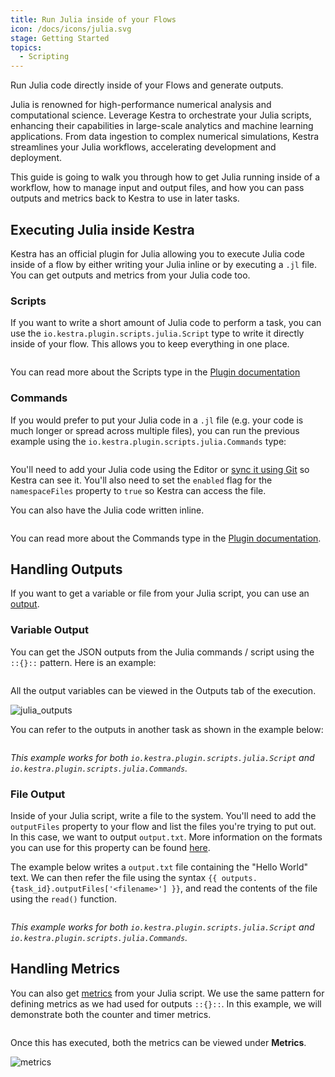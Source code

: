 ```yaml
---
title: Run Julia inside of your Flows
icon: /docs/icons/julia.svg
stage: Getting Started
topics:
  - Scripting
---
```


Run Julia code directly inside of your Flows and generate outputs.

Julia is renowned for high-performance numerical analysis and computational science. Leverage Kestra to orchestrate your Julia scripts, enhancing their capabilities in large-scale analytics and machine learning applications. From data ingestion to complex numerical simulations, Kestra streamlines your Julia workflows, accelerating development and deployment.

This guide is going to walk you through how to get Julia running inside of a workflow, how to manage input and output files, and how you can pass outputs and metrics back to Kestra to use in later tasks.

## Executing Julia inside Kestra

Kestra has an official plugin for Julia allowing you to execute Julia code inside of a flow by either writing your Julia inline or by executing a `.jl` file. You can get outputs and metrics from your Julia code too.

### Scripts

If you want to write a short amount of Julia code to perform a task, you can use the `io.kestra.plugin.scripts.julia.Script` type to write it directly inside of your flow. This allows you to keep everything in one place.

```yaml file=public/examples/scripts_julia.yml
```

You can read more about the Scripts type in the [Plugin documentation](/plugins/plugin-script-julia/tasks/io.kestra.plugin.scripts.julia.script)

### Commands

If you would prefer to put your Julia code in a `.jl` file (e.g. your code is much longer or spread across multiple files), you can run the previous example using the `io.kestra.plugin.scripts.julia.Commands` type:

```yaml file=public/examples/commands_julia.yml
```

You'll need to add your Julia code using the Editor or [sync it using Git](../version-control-cicd/04.git.md) so Kestra can see it. You'll also need to set the `enabled` flag for the `namespaceFiles` property to `true` so Kestra can access the file.

You can also have the Julia code written inline.

```yaml file=public/examples/commands_julia_inline.yml
```

You can read more about the Commands type in the [Plugin documentation](/plugins/plugin-script-julia/tasks/io.kestra.plugin.scripts.julia.commands).

## Handling Outputs

If you want to get a variable or file from your Julia script, you can use an [output](../04.workflow-components/06.outputs.md).

### Variable Output

You can get the JSON outputs from the Julia commands / script using the `::{}::` pattern. Here is an example:

```yaml file=public/examples/outputs_julia.yml
```

All the output variables can be viewed in the Outputs tab of the execution.

![julia_outputs](/docs/how-to-guides/julia/outputs.png)

You can refer to the outputs in another task as shown in the example below:

```yaml file=public/examples/outputs_julia_usage.yml
```

_This example works for both `io.kestra.plugin.scripts.julia.Script` and `io.kestra.plugin.scripts.julia.Commands`._

### File Output

Inside of your Julia script, write a file to the system. You'll need to add the `outputFiles` property to your flow and list the files you're trying to put out. In this case, we want to output `output.txt`. More information on the formats you can use for this property can be found [here](../04.workflow-components/01.tasks/02.scripts/06.outputs-metrics.md).

The example below writes a `output.txt` file containing the "Hello World" text. We can then refer the file using the syntax `{{ outputs.{task_id}.outputFiles['<filename>'] }}`, and read the contents of the file using the `read()` function.

```yaml file=public/examples/scripts_output-files-julia.yml
```

_This example works for both `io.kestra.plugin.scripts.julia.Script` and `io.kestra.plugin.scripts.julia.Commands`._

## Handling Metrics

You can also get [metrics](../04.workflow-components/01.tasks/02.scripts/06.outputs-metrics.md#outputs-and-metrics-in-script-and-commands-tasks) from your Julia script. We use the same pattern for defining metrics as we had used for outputs `::{}::`. In this example, we will demonstrate both the counter and timer metrics.

```yaml file=public/examples/metrics_julia.yml
```

Once this has executed, both the metrics can be viewed under **Metrics**.

![metrics](/docs/how-to-guides/julia/metrics.png)
